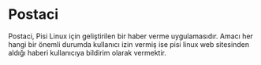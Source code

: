 # Postaci
Postaci, Pisi Linux için geliştirilen bir haber verme uygulamasıdır. Amacı her hangi bir önemli durumda kullanıcı izin vermiş ise pisi linux web sitesinden aldığı haberi kullanıcıya bildirim olarak vermektir.
